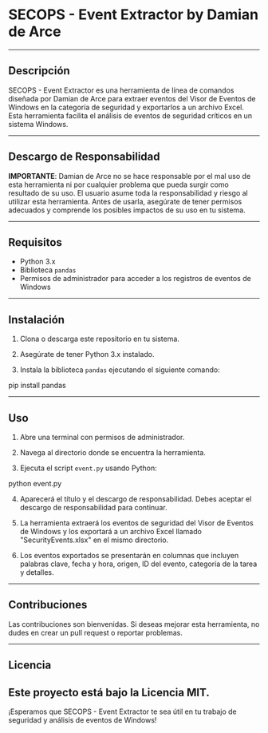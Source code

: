 # SECOPS - Event Extractor by Damian de Arce

---

## Descripción

SECOPS - Event Extractor es una herramienta de línea de comandos diseñada por Damian de Arce para extraer eventos del Visor de Eventos de Windows en la categoría de seguridad y exportarlos a un archivo Excel. Esta herramienta facilita el análisis de eventos de seguridad críticos en un sistema Windows.

---

## Descargo de Responsabilidad

**IMPORTANTE**: Damian de Arce no se hace responsable por el mal uso de esta herramienta ni por cualquier problema que pueda surgir como resultado de su uso. El usuario asume toda la responsabilidad y riesgo al utilizar esta herramienta. Antes de usarla, asegúrate de tener permisos adecuados y comprende los posibles impactos de su uso en tu sistema.

---

## Requisitos

- Python 3.x
- Biblioteca `pandas`
- Permisos de administrador para acceder a los registros de eventos de Windows

---

## Instalación

1. Clona o descarga este repositorio en tu sistema.

2. Asegúrate de tener Python 3.x instalado.

3. Instala la biblioteca `pandas` ejecutando el siguiente comando:
   
pip install pandas


---

## Uso

1. Abre una terminal con permisos de administrador.

2. Navega al directorio donde se encuentra la herramienta.

3. Ejecuta el script `event.py` usando Python:

python event.py


4. Aparecerá el título y el descargo de responsabilidad. Debes aceptar el descargo de responsabilidad para continuar.

5. La herramienta extraerá los eventos de seguridad del Visor de Eventos de Windows y los exportará a un archivo Excel llamado "SecurityEvents.xlsx" en el mismo directorio.

6. Los eventos exportados se presentarán en columnas que incluyen palabras clave, fecha y hora, origen, ID del evento, categoría de la tarea y detalles.

---

## Contribuciones

Las contribuciones son bienvenidas. Si deseas mejorar esta herramienta, no dudes en crear un pull request o reportar problemas.

---

## Licencia

Este proyecto está bajo la Licencia MIT.
---

¡Esperamos que SECOPS - Event Extractor te sea útil en tu trabajo de seguridad y análisis de eventos de Windows!

